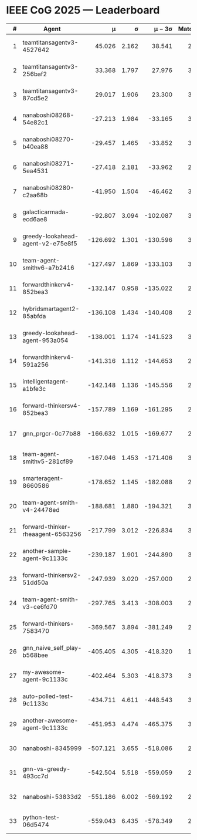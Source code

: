 # IEEE CoG 2025 — Leaderboard

| # | Agent | μ | σ | μ − 3σ | Matches | Updated |
|---:|---|---:|---:|---:|---:|---|
| 1 | teamtitansagentv3-4527642 | 45.026 | 2.162 | 38.541 | 2596 | 2025-09-01 17:22 |
| 2 | teamtitansagentv3-256baf2 | 33.368 | 1.797 | 27.976 | 3154 | 2025-09-01 17:22 |
| 3 | teamtitansagentv3-87cd5e2 | 29.017 | 1.906 | 23.300 | 3058 | 2025-09-01 17:22 |
| 4 | nanaboshi08268-54e82c1 | -27.213 | 1.984 | -33.165 | 3200 | 2025-09-01 17:22 |
| 5 | nanaboshi08270-b40ea88 | -29.457 | 1.465 | -33.852 | 3280 | 2025-09-01 17:22 |
| 6 | nanaboshi08271-5ea4531 | -27.418 | 2.181 | -33.962 | 2920 | 2025-09-01 17:22 |
| 7 | nanaboshi08280-c2aa68b | -41.950 | 1.504 | -46.462 | 3200 | 2025-09-01 17:22 |
| 8 | galacticarmada-ecd6ae8 | -92.807 | 3.094 | -102.087 | 3000 | 2025-09-01 17:22 |
| 9 | greedy-lookahead-agent-v2-e75e8f5 | -126.692 | 1.301 | -130.596 | 3488 | 2025-09-01 17:22 |
| 10 | team-agent-smithv6-a7b2416 | -127.497 | 1.869 | -133.103 | 3360 | 2025-09-01 17:22 |
| 11 | forwardthinkerv4-852bea3 | -132.147 | 0.958 | -135.022 | 2591 | 2025-09-01 17:22 |
| 12 | hybridsmartagent2-85abfda | -136.108 | 1.434 | -140.408 | 2518 | 2025-09-01 17:22 |
| 13 | greedy-lookahead-agent-953a054 | -138.001 | 1.174 | -141.523 | 3368 | 2025-09-01 17:22 |
| 14 | forwardthinkerv4-591a256 | -141.316 | 1.112 | -144.653 | 2446 | 2025-09-01 17:22 |
| 15 | intelligentagent-a1bfe3c | -142.148 | 1.136 | -145.556 | 2795 | 2025-09-01 17:22 |
| 16 | forward-thinkersv4-852bea3 | -157.789 | 1.169 | -161.295 | 2427 | 2025-09-01 17:22 |
| 17 | gnn_prgcr-0c77b88 | -166.632 | 1.015 | -169.677 | 2580 | 2025-09-01 17:22 |
| 18 | team-agent-smithv5-281cf89 | -167.046 | 1.453 | -171.406 | 3100 | 2025-09-01 17:22 |
| 19 | smarteragent-8660586 | -178.652 | 1.145 | -182.088 | 2539 | 2025-09-01 17:22 |
| 20 | team-agent-smith-v4-24478ed | -188.681 | 1.880 | -194.321 | 3240 | 2025-09-01 17:22 |
| 21 | forward-thinker-rheaagent-6563256 | -217.799 | 3.012 | -226.834 | 3354 | 2025-09-01 17:22 |
| 22 | another-sample-agent-9c1133c | -239.187 | 1.901 | -244.890 | 3300 | 2025-09-01 17:22 |
| 23 | forward-thinkersv2-51dd50a | -247.939 | 3.020 | -257.000 | 2674 | 2025-09-01 17:22 |
| 24 | team-agent-smith-v3-ce6fd70 | -297.765 | 3.413 | -308.003 | 2880 | 2025-09-01 17:22 |
| 25 | forward-thinkers-7583470 | -369.567 | 3.894 | -381.249 | 2940 | 2025-09-01 17:22 |
| 26 | gnn_naive_self_play-b568bee | -405.405 | 4.305 | -418.320 | 1980 | 2025-09-01 17:22 |
| 27 | my-awesome-agent-9c1133c | -402.464 | 5.303 | -418.373 | 3220 | 2025-09-01 17:22 |
| 28 | auto-polled-test-9c1133c | -434.711 | 4.611 | -448.543 | 3320 | 2025-09-01 17:22 |
| 29 | another-awesome-agent-9c1133c | -451.953 | 4.474 | -465.375 | 3240 | 2025-09-01 17:22 |
| 30 | nanaboshi-8345999 | -507.121 | 3.655 | -518.086 | 2760 | 2025-09-01 17:22 |
| 31 | gnn-vs-greedy-493cc7d | -542.504 | 5.518 | -559.059 | 2740 | 2025-09-01 17:22 |
| 32 | nanaboshi-53833d2 | -551.186 | 6.002 | -569.192 | 2980 | 2025-09-01 17:22 |
| 33 | python-test-06d5474 | -559.043 | 6.435 | -578.349 | 2460 | 2025-09-01 17:22 |
